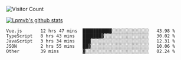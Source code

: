 ![Visitor Count](https://profile-counter.glitch.me/Lpmvb/count.svg)

[![Lpmvb's github stats](https://github-readme-stats.vercel.app/api?username=lpmvb&show_icons=true&title_color=fff&icon_color=79ff97&text_color=9f9f9f&bg_color=151515)](https://github.com/anuraghazra/github-readme-stats)

<!--
Here are some ideas to get you started:

- 🔭 I’m currently working on ...
- 🌱 I’m currently learning ...
- 👯 I’m looking to collaborate on ...
- 🤔 I’m looking for help with ...
- 💬 Ask me about ...
- 📫 How to reach me: ...
- 😄 Pronouns: ...
- ⚡ Fun fact: ...
-->

<!--START_SECTION:waka-->

```text
Vue.js       12 hrs 47 mins  ███████████░░░░░░░░░░░░░░   43.98 %
TypeScript   8 hrs 43 mins   ███████▓░░░░░░░░░░░░░░░░░   30.02 %
JavaScript   3 hrs 34 mins   ███░░░░░░░░░░░░░░░░░░░░░░   12.31 %
JSON         2 hrs 55 mins   ██▓░░░░░░░░░░░░░░░░░░░░░░   10.06 %
Other        39 mins         ▓░░░░░░░░░░░░░░░░░░░░░░░░   02.24 %
```

<!--END_SECTION:waka-->
